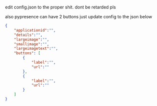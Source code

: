 edit config.json to the proper shit. dont be retarded pls

also pypresence can have 2 buttons just update config to the json below

```json
{
    "applicationid":"",
    "details":"",
    "largeimage":"",
    "smallimage":"",
    "largeimagetext":"",
    "buttons": [
        {
            "label":"",
            "url":""
        },
        {
            "label":"",
            "url":""
        }
    ]
}
```
